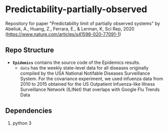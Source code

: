 # Predictability-partially-observed
Repository for paper "Predictability limit of partially observed systems" by Abeliuk, A., Huang, Z., Ferrara, E., & Lerman, K, Sci Rep, 2020 (https://www.nature.com/articles/s41598-020-77091-1)


## Repo Structure

+ **`Epidemics`** contains the source code of the Epidemics results.
  + `data` has the weekly state-level data for all diseases originally compiled by the USA National Notifable Diseases Surveillance System. For the covariance experiment, we used infuenza data from 2010 to 2015 obtained for the US Outpatient
Infuenza-like Illness Surveillance Network (ILINet) that overlaps with Google Flu Trends Data


## Dependencies

1. python 3
